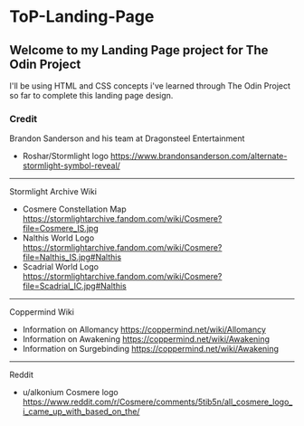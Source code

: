# ToP-Landing-Page
## Welcome to my Landing Page project for The Odin Project

I'll be using HTML and CSS concepts i've learned through The Odin Project so far to complete this landing page design.

### Credit
Brandon Sanderson and his team at Dragonsteel Entertainment
- Roshar/Stormlight logo https://www.brandonsanderson.com/alternate-stormlight-symbol-reveal/ 

---

Stormlight Archive Wiki
- Cosmere Constellation Map https://stormlightarchive.fandom.com/wiki/Cosmere?file=Cosmere_IS.jpg
- Nalthis World Logo https://stormlightarchive.fandom.com/wiki/Cosmere?file=Nalthis_IS.jpg#Nalthis
- Scadrial World Logo https://stormlightarchive.fandom.com/wiki/Cosmere?file=Scadrial_IC.jpg#Nalthis

---

Coppermind Wiki 
- Information on Allomancy https://coppermind.net/wiki/Allomancy
- Information on Awakening https://coppermind.net/wiki/Awakening
- Information on Surgebinding https://coppermind.net/wiki/Awakening

---

Reddit
- u/alkonium Cosmere logo https://www.reddit.com/r/Cosmere/comments/5tib5n/all_cosmere_logo_i_came_up_with_based_on_the/